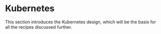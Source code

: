 # Kubernetes #

This section introduces the Kubernetes design, which will be the basis for all the recipes discussed further.
